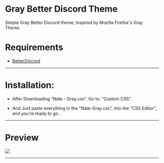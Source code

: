 # Gray Better Discord Theme
Simple Gray Better Discord theme, Inspired by Mozilla Firefox's Gray Theme.

# Requirements 
- [BetterDiscord](https://betterdiscord.net/ghdl?id=3270)

<hr>

# Installation:

- After Downloading "Nate - Gray.css". Go to: "Custom CSS".

- And Just paste everything in the "Nate-Gray.css", into the "CSS Editor", and you're ready to go.

<hr>

# Preview

<img src="https://i.imgur.com/2Iwsnlx.png"/>

<hr>
